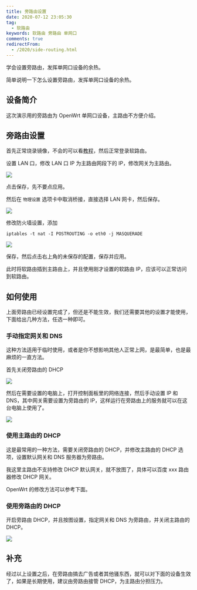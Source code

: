 ```yaml
---
title: 旁路由设置
date: 2020-07-12 23:05:30
tag: 
  - 软路由
keywords: 软路由 旁路由 单网口
comments: true
redirectFrom:
  - /2020/side-routing.html
---
```


学会设置旁路由，发挥单网口设备的余热。

<!-- more -->

简单说明一下怎么设置旁路由，发挥单网口设备的余热。

## 设备简介

这次演示用的旁路由为 OpenWrt 单网口设备，主路由不方便介绍。

## 旁路由设置

首先正常烧录镜像，不会的可以看[教程](/2020/flash-image.html)，然后正常登录软路由。

设置 LAN 口，修改 LAN 口 IP 为主路由网段下的 IP，修改网关为主路由。

![](./img/Snipaste_2020-07-13_09-34-01.avif)

点击保存，先不要点应用。

然后在 `物理设置` 选项卡中取消桥接，直接选择 LAN 网卡，然后保存。

![](./img/Snipaste_2020-07-13_09-31-45.avif)

修改防火墙设置，添加

```
iptables -t nat -I POSTROUTING -o eth0 -j MASQUERADE
```

![](./img/Snipaste_2020-07-13_10-09-30.avif)

保存，然后点击右上角的未保存的配置，保存并应用。

此时将软路由插到主路由上，并且使用刚才设置的软路由 IP，应该可以正常访问到软路由。

## 如何使用

上面旁路由已经设置完成了，但还是不能生效，我们还需要其他的设置才能使用，下面给出几种方法，任选一种即可。

### 手动指定网关和 DNS

这种方法适用于临时使用，或者是你不想影响其他人正常上网，是最简单，也是最麻烦的一直方法。

首先关闭旁路由的 DHCP

![](./img/Snipaste_2020-07-13_09-32-24.avif)

然后在需要设置的电脑上，打开控制面板里的网络连接，然后手动设置 IP 和 DNS，其中网关需要设置为旁路由的 IP，这样运行在旁路由上的服务就可以在这台电脑上使用了。

![](./img/Snipaste_2020-07-13_10-27-44.avif)

### 使用主路由的 DHCP

这是最常用的一种方法，需要关闭旁路由的 DHCP，并修改主路由的 DHCP 选项，设置默认网关和 DNS 服务器为旁路由。

我这里主路由不支持修改 DHCP 默认网关，就不放图了，具体可以百度 xxx 路由器修改 DHCP 网关。

OpenWrt 的修改方法可以参考下面。

### 使用旁路由的 DHCP

开启旁路由 DHCP，并且按图设置，指定网关和 DNS 为旁路由，并关闭主路由的 DHCP。

![](./img/Snipaste_2020-07-13_10-57-10.avif)

## 补充

经过以上设置之后，在旁路由搞去广告或者其他骚东西，就可以对下面的设备生效了，如果是长期使用，建议由旁路由接管 DHCP，为主路由分担压力。
